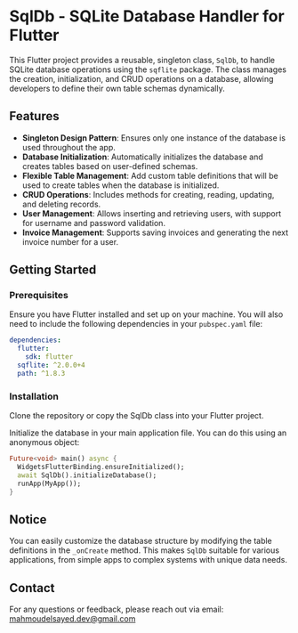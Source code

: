 # SqlDb - SQLite Database Handler for Flutter

This Flutter project provides a reusable, singleton class, `SqlDb`, to handle SQLite database operations using the `sqflite` package. The class manages the creation, initialization, and CRUD operations on a database, allowing developers to define their own table schemas dynamically.

## Features

- **Singleton Design Pattern**: Ensures only one instance of the database is used throughout the app.
- **Database Initialization**: Automatically initializes the database and creates tables based on user-defined schemas.
- **Flexible Table Management**: Add custom table definitions that will be used to create tables when the database is initialized.
- **CRUD Operations**: Includes methods for creating, reading, updating, and deleting records.
- **User Management**: Allows inserting and retrieving users, with support for username and password validation.
- **Invoice Management**: Supports saving invoices and generating the next invoice number for a user.
  
## Getting Started

### Prerequisites

Ensure you have Flutter installed and set up on your machine. You will also need to include the following dependencies in your `pubspec.yaml` file:

```yaml
dependencies:
  flutter:
    sdk: flutter
  sqflite: ^2.0.0+4
  path: ^1.8.3
```
### Installation
Clone the repository or copy the SqlDb class into your Flutter project.

Initialize the database in your main application file. You can do this using an anonymous object:

```dart
Future<void> main() async {
  WidgetsFlutterBinding.ensureInitialized();
  await SqlDb().initializeDatabase();
  runApp(MyApp());
}
```
## Notice

You can easily customize the database structure by modifying the table definitions in the `_onCreate` method. This makes `SqlDb` suitable for various applications, from simple apps to complex systems with unique data needs.

## Contact

For any questions or feedback, please reach out via email: [mahmoudelsayed.dev@gmail.com](mahmoudelsayed.dev@gmail.com)
